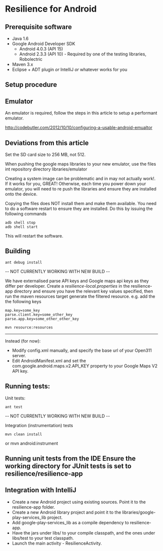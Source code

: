 Resilience for Android
======================

Prerequisite software
---------------------

* Java 1.6
* Google Android Developer SDK
	* Android 4.0.3 (API 15)
	* Android 2.3.3 (API 10) - Required by one of the testing libraries, Robolectric
* Maven 3.x
* Eclipse + ADT plugin *or* IntelliJ *or* whatever works for you


Setup procedure
----------------


Emulator
--------
  An emulator is required, follow the steps in this article to setup a performant emulator.

  http://codebutler.com/2012/10/10/configuring-a-usable-android-emualtor

  Deviations from this article
  ----------------------------

  Set the SD card size to 256 MB, not 512.
  
  When pushing the google maps libraries to your new emulator, use the files int repository directory libraries/emulator
  
  Creating a system image can be problematic and in may not actually work!.  
  If it works for you, GREAT!  Otherwise, each time you power down your emulator, you will need to re push the libraries and  ensure they are installed onto the device. 

  Copying the files does NOT install them and make them available.  You need to do a software restart to ensure they are installed.  Do this by issuing the following commands
	
	adb shell stop
	adb shell start
	
  This will restart the software.

Building
--------

	ant debug install


-- NOT CURRENTLY WORKING WITH NEW BUILD --
	
  We have externalised parse API keys and Google maps api keys as they differ per developer.  Create a *resilience-local.properties* in the resilience-app directory and ensure you have the relevant key values specified, then run the maven resources target generate the filtered resource. e.g. add the the following keys

	map.key=some_key
	parse.client.key=some_other_key
	parse.app.key=some_other_other_key

	mvn resource:resources

----

Instead (for now):
  * Modify config.xml manually, and specify the base url of your Open311 server.
  * Edit AndroidManifest.xml and set the com.google.android.maps.v2.API_KEY property to your Google Maps V2 API key.


Running tests:
--------------

  Unit tests:

    ant test

  -- NOT CURRENTLY WORKING WITH NEW BUILD --

  Integration (instrumentation) tests

    mvn clean install 
  or 
	mvn android:instrument

  Running unit tests from the IDE
	Ensure the working directory for JUnit tests is set to resilience/resilience-app
  ----


Integration with IntelliJ
-------------------------
  * Create a new Android project using existing sources. Point it to the resilience-app folder.
  * Create a new Android library project and point it to the libraries/google-play-services_lib project.
  * Add google-play-services_lib as a compile dependency to resilience-app.
  * Have the jars under libs/ to your compile classpath, and the ones under libs/test to your test classpath.
  * Launch the main activity - ResilienceActivity.
